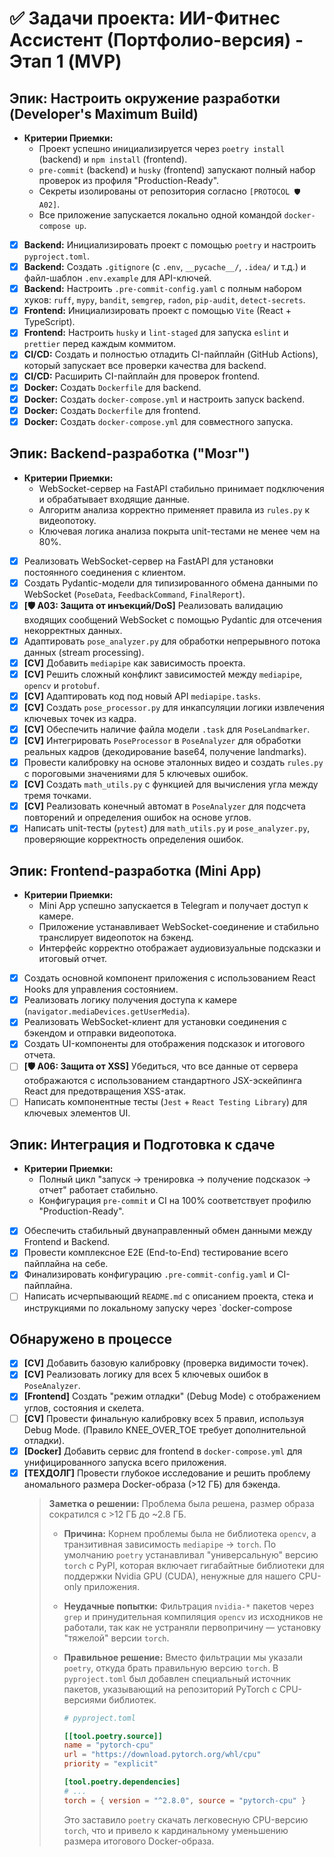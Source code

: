 # ✅ Задачи проекта: ИИ-Фитнес Ассистент (Портфолио-версия) - Этап 1 (MVP)

## Эпик: Настроить окружение разработки (Developer's Maximum Build)
*   **Критерии Приемки:**
    *   Проект успешно инициализируется через `poetry install` (backend) и `npm install` (frontend).
    *   `pre-commit` (backend) и `husky` (frontend) запускают полный набор проверок из профиля "Production-Ready".
    *   Секреты изолированы от репозитория согласно `[PROTOCOL 🛡️ A02]`.
    *   Все приложение запускается локально одной командой `docker-compose up`.

- [x] **Backend:** Инициализировать проект с помощью `poetry` и настроить `pyproject.toml`.
- [x] **Backend:** Создать `.gitignore` (с `.env`, `__pycache__/`, `.idea/` и т.д.) и файл-шаблон `.env.example` для API-ключей.
- [x] **Backend:** Настроить `.pre-commit-config.yaml` с полным набором хуков: `ruff`, `mypy`, `bandit`, `semgrep`, `radon`, `pip-audit`, `detect-secrets`.
- [x] **Frontend:** Инициализировать проект с помощью `Vite` (React + TypeScript).
- [x] **Frontend:** Настроить `husky` и `lint-staged` для запуска `eslint` и `prettier` перед каждым коммитом.
- [x] **CI/CD:** Создать и полностью отладить CI-пайплайн (GitHub Actions), который запускает все проверки качества для backend.
- [x] **CI/CD:** Расширить CI-пайплайн для проверок frontend.
- [x] **Docker:** Создать `Dockerfile` для backend.
- [x] **Docker:** Создать `docker-compose.yml` и настроить запуск backend.
- [x] **Docker:** Создать `Dockerfile` для frontend.
- [x] **Docker:** Создать `docker-compose.yml` для совместного запуска.

## Эпик: Backend-разработка ("Мозг")
*   **Критерии Приемки:**
    *   WebSocket-сервер на FastAPI стабильно принимает подключения и обрабатывает входящие данные.
    *   Алгоритм анализа корректно применяет правила из `rules.py` к видеопотоку.
    *   Ключевая логика анализа покрыта unit-тестами не менее чем на 80%.

- [x] Реализовать WebSocket-сервер на FastAPI для установки постоянного соединения с клиентом.
- [x] Создать Pydantic-модели для типизированного обмена данными по WebSocket (`PoseData`, `FeedbackCommand`, `FinalReport`).
- [x] **[🛡️ A03: Защита от инъекций/DoS]** Реализовать валидацию входящих сообщений WebSocket с помощью Pydantic для отсечения некорректных данных.
- [x] Адаптировать `pose_analyzer.py` для обработки непрерывного потока данных (stream processing).
- [x] **[CV]** Добавить `mediapipe` как зависимость проекта.
- [x] **[CV]** Решить сложный конфликт зависимостей между `mediapipe`, `opencv` и `protobuf`.
- [x] **[CV]** Адаптировать код под новый API `mediapipe.tasks`.
- [x] **[CV]** Создать `pose_processor.py` для инкапсуляции логики извлечения ключевых точек из кадра.
- [x] **[CV]** Обеспечить наличие файла модели `.task` для `PoseLandmarker`.
- [x] **[CV]** Интегрировать `PoseProcessor` в `PoseAnalyzer` для обработки реальных кадров (декодирование base64, получение landmarks).
- [x] Провести калибровку на основе эталонных видео и создать `rules.py` с пороговыми значениями для 5 ключевых ошибок.
- [x] **[CV]** Создать `math_utils.py` с функцией для вычисления угла между тремя точками.
- [x] **[CV]** Реализовать конечный автомат в `PoseAnalyzer` для подсчета повторений и определения ошибок на основе углов.
- [x] Написать unit-тесты (`pytest`) для `math_utils.py` и `pose_analyzer.py`, проверяющие корректность определения ошибок.

## Эпик: Frontend-разработка (Mini App)
*   **Критерии Приемки:**
    *   Mini App успешно запускается в Telegram и получает доступ к камере.
    *   Приложение устанавливает WebSocket-соединение и стабильно транслирует видеопоток на бэкенд.
    *   Интерфейс корректно отображает аудиовизуальные подсказки и итоговый отчет.

- [x] Создать основной компонент приложения с использованием React Hooks для управления состоянием.
- [x] Реализовать логику получения доступа к камере (`navigator.mediaDevices.getUserMedia`).
- [x] Реализовать WebSocket-клиент для установки соединения с бэкендом и отправки видеопотока.
- [x] Создать UI-компоненты для отображения подсказок и итогового отчета.
- [ ] **[🛡️ A06: Защита от XSS]** Убедиться, что все данные от сервера отображаются с использованием стандартного JSX-эскейпинга React для предотвращения XSS-атак.
- [ ] Написать компонентные тесты (`Jest` + `React Testing Library`) для ключевых элементов UI.

## Эпик: Интеграция и Подготовка к сдаче
*   **Критерии Приемки:**
    *   Полный цикл "запуск -> тренировка -> получение подсказок -> отчет" работает стабильно.
    *   Конфигурация `pre-commit` и CI на 100% соответствует профилю "Production-Ready".

- [x] Обеспечить стабильный двунаправленный обмен данными между Frontend и Backend.
- [x] Провести комплексное E2E (End-to-End) тестирование всего пайплайна на себе.
- [x] Финализировать конфигурацию `.pre-commit-config.yaml` и CI-пайплайна.
- [ ] Написать исчерпывающий `README.md` с описанием проекта, стека и инструкциями по локальному запуску через `docker-compose

## Обнаружено в процессе
- [x] **[CV]** Добавить базовую калибровку (проверка видимости точек).
- [x] **[CV]** Реализовать логику для всех 5 ключевых ошибок в `PoseAnalyzer`.
- [x] **[Frontend]** Создать "режим отладки" (Debug Mode) с отображением углов, состояния и скелета.
- [ ] **[CV]** Провести финальную калибровку всех 5 правил, используя Debug Mode. (Правило KNEE_OVER_TOE требует дополнительной отладки).
- [x] **[Docker]** Добавить сервис для frontend в `docker-compose.yml` для унифицированного запуска всего приложения.
- [x] **[ТЕХДОЛГ]** Провести глубокое исследование и решить проблему аномального размера Docker-образа (>12 ГБ) для бэкенда.
    > **Заметка о решении:** Проблема была решена, размер образа сократился с >12 ГБ до ~2.8 ГБ.
    >
    > - **Причина:** Корнем проблемы была не библиотека `opencv`, а транзитивная зависимость `mediapipe` -> `torch`. По умолчанию `poetry` устанавливал "универсальную" версию `torch` с PyPI, которая включает гигабайтные библиотеки для поддержки Nvidia GPU (CUDA), ненужные для нашего CPU-only приложения.
    > - **Неудачные попытки:** Фильтрация `nvidia-*` пакетов через `grep` и принудительная компиляция `opencv` из исходников не работали, так как не устраняли первопричину — установку "тяжелой" версии `torch`.
    > - **Правильное решение:** Вместо фильтрации мы указали `poetry`, откуда брать правильную версию `torch`. В `pyproject.toml` был добавлен специальный источник пакетов, указывающий на репозиторий PyTorch с CPU-версиями библиотек.
    >
    >   ```toml
    >   # pyproject.toml
    >
    >   [[tool.poetry.source]]
    >   name = "pytorch-cpu"
    >   url = "https://download.pytorch.org/whl/cpu"
    >   priority = "explicit"
    >
    >   [tool.poetry.dependencies]
    >   # ...
    >   torch = { version = "^2.8.0", source = "pytorch-cpu" }
    >   ```
    >
    >   Это заставило `poetry` скачать легковесную CPU-версию `torch`, что и привело к кардинальному уменьшению размера итогового Docker-образа.
